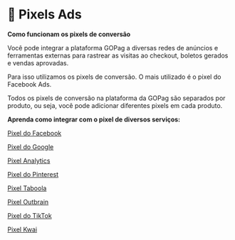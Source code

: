 # 📣 Pixels Ads

**Como funcionam os pixels de conversão**

Você pode integrar a plataforma GOPag a diversas redes de anúncios e ferramentas externas para rastrear as visitas ao checkout, boletos gerados e vendas aprovadas.

Para isso utilizamos os pixels de conversão. O mais utilizado é o pixel do Facebook Ads.

Todos os pixels de conversão na plataforma da GOPag são separados por produto, ou seja, você pode adicionar diferentes pixels em cada produto.

**Aprenda como integrar com o pixel de diversos serviços:**

[Pixel do Facebook](ADS_PIXEL/facebook_ads.md)

[Pixel do Google](ADS_PIXEL/google_ads.md)

[Pixel Analytics](ADS_PIXEL/analytics_ads.md)

[Pixel do Pinterest](ADS_PIXEL/pinterest_ads.md)

[Pixel Taboola](ADS_PIXEL/taboola_ads.md)

[Pixel Outbrain](ADS_PIXEL/outbrain_ads.md)

[Pixel do TikTok](ADS_PIXEL/tiktok_ads.md)

[Pixel Kwai](ADS_PIXEL/kwai_ads.md)

<br>
<br>